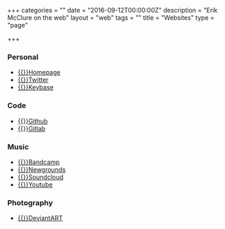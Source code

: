 +++
categories = ""
date = "2016-09-12T00:00:00Z"
description = "Erik McClure on the web"
layout = "web"
tags = ""
title = "Websites"
type = "page"

+++
### Personal
 * [{{<icon home fa-lg>}}Homepage](/)
 * [{{<icon twitter fa-lg>}}Twitter](https://twitter.com/erikmcclure0173)
 * [{{<icon key fa-lg>}}Keybase](https://keybase.io/erikmcclure)
 
### Code
 * [{{<icon github fa-lg>}}Github](https://github.com/erikmcclure)
 * [{{<icon gitlab fa-lg>}}Gitlab](https://gitlab.com/erikmcclure)
 
### Music
  * [{{<icon bandcamp fa-lg>}}Bandcamp](https://erikmcclure.bandcamp.com/)
  * [{{<icon globe fa-lg>}}Newgrounds](https://erikmcclure.newgrounds.com/)
  * [{{<icon soundcloud fa-lg>}}Soundcloud](https://soundcloud.com/erik_mcclure)
  * [{{<icon youtube fa-lg>}}Youtube](https://www.youtube.com/c/erikmcclure)
  
### Photography
  * [{{<icon deviantart fa-lg>}}DeviantART](https://erikmcclure.deviantart.com/)